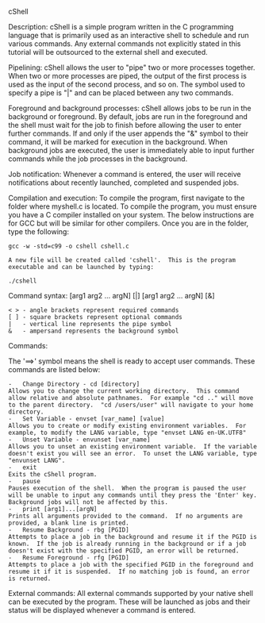 cShell

Description:
	cShell is a simple program written in the C programming language that is primarily used as an interactive shell to schedule and run various commands.  Any external commands not explicitly stated in this tutorial will be outsourced to the external shell and executed.

Pipelining:
	cShell allows the user to "pipe" two or more processes together.  When two or more processes are piped, the output of the first process is used as the input of the second process, and so on.  The symbol used to specify a pipe is "|" and can be placed between any two commands.

Foreground and background processes:
	cShell allows jobs to be run in the background or foreground.  By default, jobs are run in the foreground and the shell must wait for the job to finish before allowing the user to enter further commands.  If and only if the user appends the "&" symbol to their command, it will be marked for execution in the background.  When background jobs are executed, the user is immediately able to input further commands while the job processes in the background.

Job notification:
	Whenever a command is entered, the user will receive notifications about recently launched, completed and suspended jobs.

Compilation and execution:
	To compile the program, first navigate to the folder where myshell.c is located.  To compile the program, you must ensure you have a C compiler installed on your system.  The below instructions are for GCC but will be similar for other compilers.  Once you are in the folder, type the following:
	
	gcc -w -std=c99 -o cshell cshell.c

	A new file will be created called 'cshell'.  This is the program executable and can be launched by typing:
	
	./cshell

Command syntax:
	<command> [arg1 arg2 ... argN] [|] [arg1 arg2 ... argN] [&]

	< > - angle brackets represent required commands
	[ ] - square brackets represent optional commands
	|	- vertical line represents the pipe symbol
	&	- ampersand represents the background symbol

Commands:

The '==>' symbol means the shell is ready to accept user commands.  These commands are listed below:

	-	Change Directory - cd [directory]
	Allows you to change the current working directory.  This command allow relative and absolute pathnames.  For example "cd .." will move to the parent directory.  "cd /users/user" will navigate to your home directory.
	-	Set Variable - envset [var_name] [value]
	Allows you to create or modify existing environment variables.  For example, to modify the LANG variable, type "envset LANG en-UK.UTF8"
	-	Unset Variable - envunset [var_name]
	Allows you to unset an existing environment variable.  If the variable doesn't exist you will see an error.  To unset the LANG variable, type "envunset LANG".
	-	exit
	Exits the cShell program.
	-	pause
	Pauses execution of the shell.  When the program is paused the user will be unable to input any commands until they press the 'Enter' key.  Background jobs will not be affected by this.
	-	print [arg1]...[argN]
	Prints all arguments provided to the command.  If no arguments are provided, a blank line is printed. 
	-	Resume Background - rbg [PGID]
	Attempts to place a job in the background and resume it if the PGID is known.  If the job is already running in the background or if a job doesn't exist with the specified PGID, an error will be returned.
	-	Resume Foreground - rfg [PGID]
	Attempts to place a job with the specified PGID in the foreground and resume it if it is suspended.  If no matching job is found, an error is returned.  

External commands:
	All external commands supported by your native shell can be executed by the program.  These will be launched as jobs and their status will be displayed whenever a command is entered.
